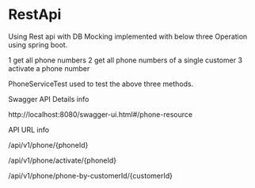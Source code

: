 # RestApi

Using Rest api with DB Mocking implemented with below three Operation using spring boot.

1 get all phone numbers
2 get all phone numbers of a single customer
3 activate a phone number

PhoneServiceTest used to test the above three methods.



Swagger API Details info

http://localhost:8080/swagger-ui.html#/phone-resource


API URL info

/api/v1/phone/{phoneId}

/api/v1/phone/activate/{phoneId}

/api/v1/phone/phone-by-customerId/{customerId}
